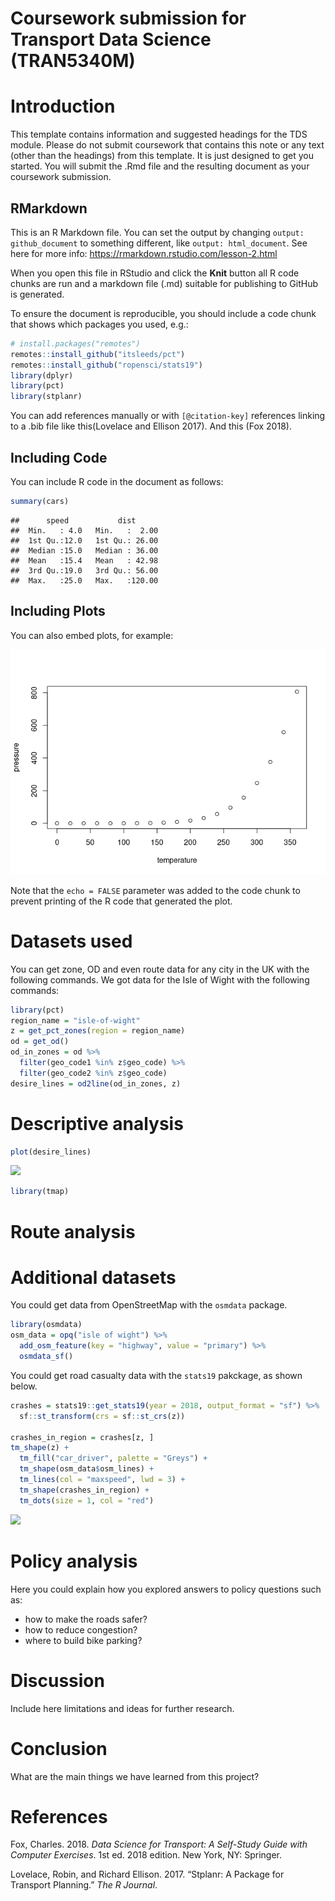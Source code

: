 Coursework submission for Transport Data Science (TRAN5340M)
================

# Introduction

This template contains information and suggested headings for the TDS
module. Please do not submit coursework that contains this note or any
text (other than the headings) from this template. It is just designed
to get you started. You will submit the .Rmd file and the resulting
document as your coursework submission.

## RMarkdown

This is an R Markdown file. You can set the output by changing `output:
github_document` to something different, like `output: html_document`.
See here for more info: <https://rmarkdown.rstudio.com/lesson-2.html>

When you open this file in RStudio and click the **Knit** button all R
code chunks are run and a markdown file (.md) suitable for publishing to
GitHub is generated.

To ensure the document is reproducible, you should include a code chunk
that shows which packages you used, e.g.:

``` r
# install.packages("remotes")
remotes::install_github("itsleeds/pct")
remotes::install_github("ropensci/stats19")
library(dplyr)
library(pct)
library(stplanr)
```

You can add references manually or with `[@citation-key]` references
linking to a .bib file like this(Lovelace and Ellison 2017). And this
(Fox 2018).

## Including Code

You can include R code in the document as follows:

``` r
summary(cars)
```

    ##      speed           dist       
    ##  Min.   : 4.0   Min.   :  2.00  
    ##  1st Qu.:12.0   1st Qu.: 26.00  
    ##  Median :15.0   Median : 36.00  
    ##  Mean   :15.4   Mean   : 42.98  
    ##  3rd Qu.:19.0   3rd Qu.: 56.00  
    ##  Max.   :25.0   Max.   :120.00

## Including Plots

You can also embed plots, for example:

![](coursework-template_files/figure-gfm/pressure-1.png)<!-- -->

Note that the `echo = FALSE` parameter was added to the code chunk to
prevent printing of the R code that generated the plot.

# Datasets used

You can get zone, OD and even route data for any city in the UK with the
following commands. We got data for the Isle of Wight with the following
commands:

``` r
library(pct)
region_name = "isle-of-wight"
z = get_pct_zones(region = region_name)
od = get_od()
od_in_zones = od %>% 
  filter(geo_code1 %in% z$geo_code) %>% 
  filter(geo_code2 %in% z$geo_code) 
desire_lines = od2line(od_in_zones, z)
```

# Descriptive analysis

``` r
plot(desire_lines)
```

![](coursework-template_files/figure-gfm/unnamed-chunk-3-1.png)<!-- -->

``` r
library(tmap)
```

# Route analysis

# Additional datasets

You could get data from OpenStreetMap with the `osmdata` package.

``` r
library(osmdata)
osm_data = opq("isle of wight") %>% 
  add_osm_feature(key = "highway", value = "primary") %>% 
  osmdata_sf()
```

You could get road casualty data with the `stats19` pakckage, as shown
below.

``` r
crashes = stats19::get_stats19(year = 2018, output_format = "sf") %>% 
  sf::st_transform(crs = sf::st_crs(z))

crashes_in_region = crashes[z, ]
tm_shape(z) +
  tm_fill("car_driver", palette = "Greys") +
  tm_shape(osm_data$osm_lines) +
  tm_lines(col = "maxspeed", lwd = 3) +
  tm_shape(crashes_in_region) +
  tm_dots(size = 1, col = "red")
```

![](coursework-template_files/figure-gfm/unnamed-chunk-6-1.png)<!-- -->

# Policy analysis

Here you could explain how you explored answers to policy questions such
as:

  - how to make the roads safer?
  - how to reduce congestion?
  - where to build bike parking?

# Discussion

Include here limitations and ideas for further research.

# Conclusion

What are the main things we have learned from this project?

# References

<div id="refs" class="references">

<div id="ref-fox_data_2018">

Fox, Charles. 2018. *Data Science for Transport: A Self-Study Guide with
Computer Exercises*. 1st ed. 2018 edition. New York, NY: Springer.

</div>

<div id="ref-lovelace_stplanr_2017">

Lovelace, Robin, and Richard Ellison. 2017. “Stplanr: A Package for
Transport Planning.” *The R Journal*.

</div>

</div>
